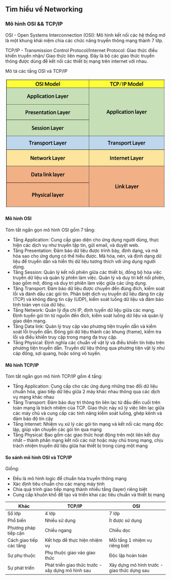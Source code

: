 ## Tìm hiểu về Networking
### Mô hình OSI && TCP/IP

OSI - Open Systems Interconnection (OSI): Mô hình kết nối các hệ thống mở là một khung khái niệm chia các chức năng truyền thông mạng thành 7 lớp.

TCP/IP - Transmission Control Protocol/Internet Protocol: Giao thức điều khiển truyền nhận/ Giao thức liên mạng. Đây là bộ các giao thức truyền thông được dùng để kết nối các thiết bị mạng trên internet với nhau.

Mô tả các tầng OSI và TCP/IP

![alt text](osi_tcp.jpg)

#### Mô hình OSI 

Tóm tắt ngắn gọn mô hình OSI gồm 7 tầng:

+ Tầng Application: Cung cấp giao diện cho ứng dụng người dùng, thực hiện các dịch vụ như truyền tập tin, gửi email, và duyệt web.
+ Tầng Presentation: Đảm bảo dữ liệu được trình bày, định dạng, và mã hóa sao cho ứng dụng có thể hiểu được. Mã hóa, nén, và định dạng dữ liệu để truyền dẫn và hiển thị dữ liệu tương thích với ứng dụng người dùng.
+ Tầng Session: Quản lý kết nối phiên giữa các thiết bị, đồng bộ hóa việc truyền dữ liệu và quản lý phiên làm việc. Quản lý và duy trì kết nối phiên, bao gồm mở, đóng và duy trì phiên làm việc giữa các ứng dụng.
+ Tầng Transport: Đảm bảo dữ liệu được chuyển đến đúng đích, kiểm soát lỗi và đánh dấu các gói tin. Phân biệt dịch vụ truyền dữ liệu đáng tin cậy (TCP) và không đáng tin cậy (UDP), kiểm soát luồng dữ liệu và đảm bảo tính toàn vẹn của dữ liệu.
+ Tầng Network: Quản lý địa chỉ IP, định tuyến dữ liệu giữa các mạng. Định tuyến gói tin từ nguồn đến đích, kiểm soát luồng dữ liệu và quản lý giao diện mạng.
+ Tầng Data link: Quản lý truy cập vào phương tiện truyền dẫn và kiểm soát lỗi truyền dẫn. Đóng gói dữ liệu thành các khung (frame), kiểm tra lỗi và điều khiển truy cập trong mạng đa truy cập.
+ Tầng Physical: Định nghĩa các chuẩn về vật lý và điều khiển tín hiệu trên phương tiện truyền dẫn. Truyền dữ liệu thông qua phương tiện vật lý như cáp đồng, sợi quang, hoặc sóng vô tuyến.


 #### Mô hình TCP/IP

 Tóm tắt ngắn gọn mô hình TCP/IP gồm 4 tầng:
 
+ Tầng Application: Cung cấp cho các ứng dụng những trao đổi dữ liệu chuẩn hóa, giao tiếp dữ liệu giữa 2 máy khác nhau thông qua các dịch vụ mạng khác nhau
+ Tầng Transport: Đảm bảo duy trì thông tin liên lạc từ đầu đến cuối trên toàn mạng là trách nhiệm của TCP. Giao thức này xử lý việc liên lạc giữa các máy chủ và cung cấp các tính năng kiểm soát luồng, ghép kênh và đảm bảo độ tin cậy
+ Tầng Internet: Nhiệm vụ xử lý các gói tin mạng và kết nối các mạng độc lập, giúp vận chuyển các gói tin qua mạng
+ Tầng Physical: Bao gồm các giao thức hoạt động trên một liên kết duy nhất – thành phần mạng kết nối các nút hoặc máy chủ trong mạng, chịu trách nhiệm truyền dữ liệu giữa hai thiết bị trong cùng một mạng


 #### So sánh mô hình OSI và TCP/IP

 Giống:
 + Đều là mô hình logic để chuẩn hóa truyền thông mạng
 + Xác định tiêu chuẩn cho các mạng máy tính
 + Chia quá trình giao tiếp mạng thành nhiều tầng (layer) riêng biệt
 + Cung cấp khuôn khổ để tạo và triển khai các tiêu chuẩn và thiết bị mạng
 
| Khác | TCP/IP | OSI |
| --- |--- | --- |  
| Số lớp | 4 lớp | 7 lớp 
| Phổ biến | Nhiều sử dụng | Ít được sử dụng 
| Phương pháp tiếp cận | Chiều ngang | Chiều dọc
| Cách giao tiếp các tầng | Kết hợp để thực hiện nhiệm vụ | Mỗi tầng 1 nhiệm vụ riêng biệt
| Sự phụ thuộc | Phụ thuộc giao vào giao thức | Độc lập hoàn toàn
| Sự phát triển | Phát triển giao thức trước - xây dựng mô hình sau | Xây dựng mô hình trước - giao thức dựng sau



